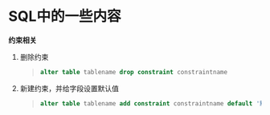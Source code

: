 # SQL中的一些内容

**约束相关**

1. 删除约束

   > ```sql
   > alter table tablename drop constraint constraintname
   > ```

2. 新建约束，并给字段设置默认值

   > ```sql
   > alter table tablename add constraint constraintname default '默认值' for 字段名
   > ```

